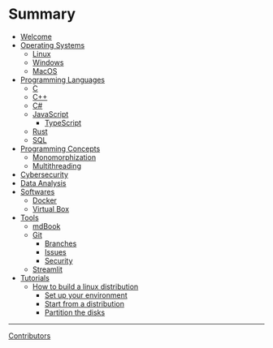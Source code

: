 # Summary
- [Welcome](./index.md)
- [Operating Systems]()
    - [Linux]()
    - [Windows]()
    - [MacOS]()
- [Programming Languages](./programming_languages/programming_languages.md)
	- [C](./programming_languages/c.md)
	- [C++](./programming_languages/c++.md)
	- [C#](./programming_languages/cs.md)
	- [JavaScript](./programming_languages/javascript/javascript.md)
		- [TypeScript](./programming_languages/javascript/typescript.md)
	- [Rust](./programming_languages/rust.md)
    - [SQL]()
- [Programming Concepts](./programming_concepts/programming_concepts.md)
	- [Monomorphization](./programming_concepts/monomorphization.md)
	- [Multithreading](./programming_concepts/multithreading.md)
- [Cybersecurity](./cybersecurity/cybersecurity.md)
- [Data Analysis]()
- [Softwares](./softwares/softwares.md)
	- [Docker](./softwares/docker.md)
    - [Virtual Box]()
- [Tools](./tools/tools.md)
	- [mdBook](./tools/mdBook.md)
    - [Git](./tools/git/git.md)
        - [Branches]()
        - [Issues](./tools/git/issues.md)
        - [Security]()
    - [Streamlit](./tools/streamlit.md)
- [Tutorials](./tutorials/tutorials.md)
    - [How to build a linux distribution](./tutorials/linux-distribution/linux-distribution.md)
        - [Set up your environment](./tutorials/linux-distribution/set-up-your-environment.md)
        - [Start from a distribution](./tutorials/linux-distribution/start-from-a-distribution.md)
        - [Partition the disks](./tutorials/linux-distribution/disk-partitioning.md)
-----------
[Contributors](misc/contributors.md)